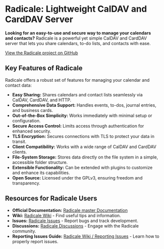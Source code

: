 # Radicale: Lightweight CalDAV and CardDAV Server

**Looking for an easy-to-use and secure way to manage your calendars and contacts?** Radicale is a powerful yet simple CalDAV and CardDAV server that lets you share calendars, to-do lists, and contacts with ease.

[View the Radicale project on GitHub](https://github.com/Kozea/Radicale)

## Key Features of Radicale

Radicale offers a robust set of features for managing your calendar and contact data:

*   **Easy Sharing:** Shares calendars and contact lists seamlessly via CalDAV, CardDAV, and HTTP.
*   **Comprehensive Data Support:** Handles events, to-dos, journal entries, and business cards.
*   **Out-of-the-Box Simplicity:** Works immediately with minimal setup or configuration.
*   **Secure Access Control:** Limits access through authentication for enhanced security.
*   **TLS Encryption:** Secures connections with TLS to protect your data in transit.
*   **Client Compatibility:** Works with a wide range of CalDAV and CardDAV clients.
*   **File-System Storage:** Stores data directly on the file system in a simple, accessible folder structure.
*   **Extensible Functionality:** Can be extended with plugins to customize and enhance its capabilities.
*   **Open Source:** Licensed under the GPLv3, ensuring freedom and transparency.

## Resources for Radicale Users

*   **Official Documentation:** [Radicale master Documentation](https://radicale.org/master.html)
*   **Wiki:** [Radicale Wiki](https://github.com/Kozea/Radicale/wiki) - Find useful tips and information.
*   **Issues:** [Radicale Issues](https://github.com/Kozea/Radicale/issues) - Report bugs and track development.
*   **Discussions:** [Radicale Discussions](https://github.com/Kozea/Radicale/discussions) - Engage with the Radicale community.
*   **Reporting Issues Guide:** [Radicale Wiki / Reporting Issues](https://github.com/Kozea/Radicale/wiki/01-‐-Reporting-Issues) - Learn how to properly report issues.